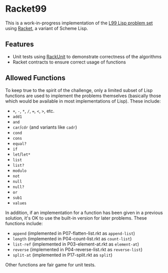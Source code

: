 # Racket99

This is a work-in-progress implementation of the [L99 Lisp problem set](http://www.ic.unicamp.br/~meidanis/courses/mc336/2006s2/funcional/L-99_Ninety-Nine_Lisp_Problems.html) using [Racket](https://racket-lang.org/), a variant of Scheme Lisp.

## Features

- Unit tests using [RackUnit](http://docs.racket-lang.org/rackunit/) to demonstrate correctness of the algorithms
- Racket contracts to ensure correct usage of functions

## Allowed Functions

To keep true to the spirit of the challenge, only a limited subset of Lisp functions are used to implement the problems themselves (basically those which would be available in most implementations of Lisp). These include:

- `+`, `-`, `*`, `/`, `=`, `<`, `>`, etc.
- `add1`
- `and`
- `car`/`cdr` (and variants like `cadr`)
- `cond`
- `cons`
- `equal?`
- `if`
- `let`/`let*`
- `list`
- `list?`
- `modulo`
- `not`
- `null`
- `null?`
- `or`
- `sub1`
- `values`

In addition, if an implementation for a function has been given in a previous solution, it's OK to use the built-in version for later problems. These functions include:

- `append` (implemented in P07-flatten-list.rkt as `append-list`)
- `length` (implemented in P04-count-list.rkt as `count-list`)
- `list-ref` (implemented in P03-element-at.rkt as `element-at`)
- `reverse` (implemented in P04-reverse-list.rkt as `reverse-list`)
- `split-at` (implemented in P17-split.rkt as `split`)

Other functions are fair game for unit tests.
